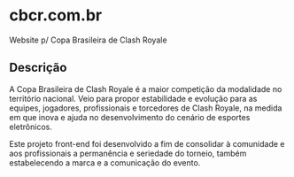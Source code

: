 # cbcr.com.br
Website p/ Copa Brasileira de Clash Royale

## Descrição
A Copa Brasileira de Clash Royale é a maior competição da modalidade no território nacional. Veio para propor estabilidade e evolução para as equipes, jogadores, profissionais e torcedores de Clash Royale, na medida em que inova e ajuda no desenvolvimento do cenário de esportes eletrônicos.

Este projeto front-end foi desenvolvido a fim de consolidar à comunidade e aos profissionais a permanência e seriedade do torneio, também estabelecendo a marca e a comunicação do evento.
